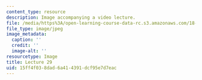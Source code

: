 ```yaml
---
content_type: resource
description: Image accompanying a video lecture.
file: /media/https%3A/open-learning-course-data-rc.s3.amazonaws.com/18-01-single-variable-calculus-fall-2006/15ff4f038dad6a414391dcf95e7d7eac_lec29.jpg
file_type: image/jpeg
image_metadata:
  caption: ''
  credit: ''
  image-alt: ''
resourcetype: Image
title: Lecture 29
uid: 15ff4f03-8dad-6a41-4391-dcf95e7d7eac
---
```

